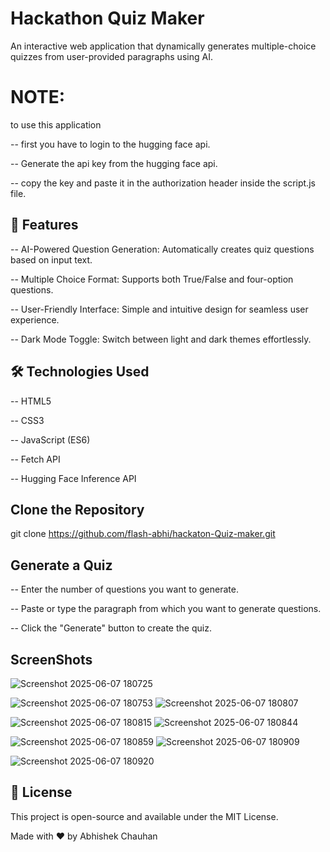 # Hackathon Quiz Maker
An interactive web application that dynamically generates multiple-choice quizzes from user-provided paragraphs using AI.

# NOTE:

to use this application 

-- first you have to login to the hugging face api. 

-- Generate the api key from the hugging face api.

-- copy the key and paste it in the authorization header inside the script.js file.

## 🚀 Features
-- AI-Powered Question Generation: Automatically creates quiz questions based on input text.

-- Multiple Choice Format: Supports both True/False and four-option questions.

-- User-Friendly Interface: Simple and intuitive design for seamless user experience.

-- Dark Mode Toggle: Switch between light and dark themes effortlessly.

## 🛠️ Technologies Used

-- HTML5

-- CSS3

-- JavaScript (ES6)

-- Fetch API

-- Hugging Face Inference API

## Clone the Repository

git clone https://github.com/flash-abhi/hackaton-Quiz-maker.git

## Generate a Quiz

-- Enter the number of questions you want to generate.

-- Paste or type the paragraph from which you want to generate questions.

-- Click the "Generate" button to create the quiz.
## ScreenShots

![Screenshot 2025-06-07 180725](https://github.com/user-attachments/assets/248567c6-f75a-4ebf-b3ba-49551a5b1fa5)

![Screenshot 2025-06-07 180753](https://github.com/user-attachments/assets/11c69e0e-9258-44e4-8037-4e554af0bfaf)
![Screenshot 2025-06-07 180807](https://github.com/user-attachments/assets/3eb36c4b-7b34-4fb6-badc-13b590b577a5)

![Screenshot 2025-06-07 180815](https://github.com/user-attachments/assets/dd6ed778-dc1f-4279-adcd-42aadb89fd79)
![Screenshot 2025-06-07 180844](https://github.com/user-attachments/assets/78900181-50bb-44ea-bd26-ac3f877a1036)

![Screenshot 2025-06-07 180859](https://github.com/user-attachments/assets/95d88cde-d393-4def-8e0f-cf5259c0fc3f)
![Screenshot 2025-06-07 180909](https://github.com/user-attachments/assets/a29a40ac-f01e-40fa-980f-41c94de9cdf7)

![Screenshot 2025-06-07 180920](https://github.com/user-attachments/assets/953bb609-f477-484d-87ce-5359785d865d)

## 📄 License

This project is open-source and available under the MIT License.

Made with ❤️ by Abhishek Chauhan
